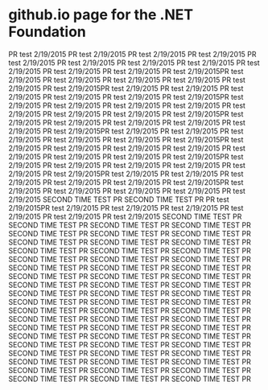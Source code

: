 # github.io page for the .NET Foundation
PR test 2/19/2015
PR test 2/19/2015
PR test 2/19/2015
PR test 2/19/2015
PR test 2/19/2015
PR test 2/19/2015
PR test 2/19/2015
PR test 2/19/2015
PR test 2/19/2015
PR test 2/19/2015
PR test 2/19/2015
PR test 2/19/2015PR test 2/19/2015
PR test 2/19/2015
PR test 2/19/2015
PR test 2/19/2015
PR test 2/19/2015
PR test 2/19/2015PR test 2/19/2015
PR test 2/19/2015
PR test 2/19/2015
PR test 2/19/2015
PR test 2/19/2015
PR test 2/19/2015PR test 2/19/2015
PR test 2/19/2015
PR test 2/19/2015
PR test 2/19/2015
PR test 2/19/2015
PR test 2/19/2015
PR test 2/19/2015
PR test 2/19/2015PR test 2/19/2015
PR test 2/19/2015
PR test 2/19/2015
PR test 2/19/2015
PR test 2/19/2015
PR test 2/19/2015PR test 2/19/2015
PR test 2/19/2015
PR test 2/19/2015
PR test 2/19/2015
PR test 2/19/2015
PR test 2/19/2015PR test 2/19/2015
PR test 2/19/2015
PR test 2/19/2015
PR test 2/19/2015
PR test 2/19/2015
PR test 2/19/2015
PR test 2/19/2015
PR test 2/19/2015PR test 2/19/2015
PR test 2/19/2015
PR test 2/19/2015
PR test 2/19/2015
PR test 2/19/2015
PR test 2/19/2015PR test 2/19/2015
PR test 2/19/2015
PR test 2/19/2015
PR test 2/19/2015
PR test 2/19/2015
PR test 2/19/2015PR test 2/19/2015
PR test 2/19/2015
PR test 2/19/2015
PR test 2/19/2015
PR test 2/19/2015
SECOND TIME TEST PR
SECOND TIME TEST PR
PR test 2/19/2015PR test 2/19/2015
PR test 2/19/2015
PR test 2/19/2015
PR test 2/19/2015
PR test 2/19/2015
PR test 2/19/2015
SECOND TIME TEST PR
SECOND TIME TEST PR
SECOND TIME TEST PR
SECOND TIME TEST PR
SECOND TIME TEST PR
SECOND TIME TEST PR
SECOND TIME TEST PR
SECOND TIME TEST PR
SECOND TIME TEST PR
SECOND TIME TEST PR
SECOND TIME TEST PR
SECOND TIME TEST PR
SECOND TIME TEST PR
SECOND TIME TEST PR
SECOND TIME TEST PR
SECOND TIME TEST PR
SECOND TIME TEST PR
SECOND TIME TEST PR
SECOND TIME TEST PR
SECOND TIME TEST PR
SECOND TIME TEST PR
SECOND TIME TEST PR
SECOND TIME TEST PR
SECOND TIME TEST PR
SECOND TIME TEST PR
SECOND TIME TEST PR
SECOND TIME TEST PR
SECOND TIME TEST PR
SECOND TIME TEST PR
SECOND TIME TEST PR
SECOND TIME TEST PR
SECOND TIME TEST PR
SECOND TIME TEST PR
SECOND TIME TEST PR
SECOND TIME TEST PR
SECOND TIME TEST PR
SECOND TIME TEST PR
SECOND TIME TEST PR
SECOND TIME TEST PR
SECOND TIME TEST PR
SECOND TIME TEST PR
SECOND TIME TEST PR
SECOND TIME TEST PR
SECOND TIME TEST PR
SECOND TIME TEST PR
SECOND TIME TEST PR
SECOND TIME TEST PR
SECOND TIME TEST PR
SECOND TIME TEST PR
SECOND TIME TEST PR
SECOND TIME TEST PR
SECOND TIME TEST PR
SECOND TIME TEST PR
SECOND TIME TEST PR
SECOND TIME TEST PR
SECOND TIME TEST PR
SECOND TIME TEST PR
SECOND TIME TEST PR
